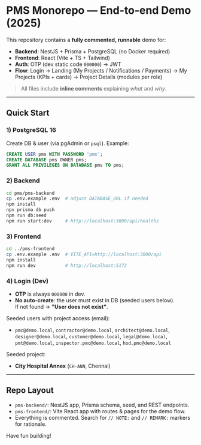 # PMS Monorepo — End-to-end Demo (2025)

This repository contains a **fully commented, runnable** demo for:
- **Backend**: NestJS + Prisma + PostgreSQL (no Docker required)
- **Frontend**: React (Vite + TS + Tailwind)
- **Auth**: OTP (dev static code `000000`) → JWT
- **Flow**: Login → Landing (My Projects / Notifications / Payments) → My Projects (KPIs + cards) → Project Details (modules per role)

> All files include **inline comments** explaining *what* and *why*.

---

## Quick Start

### 1) PostgreSQL 16
Create DB & user (via pgAdmin or `psql`). Example:
```sql
CREATE USER pms WITH PASSWORD 'pms';
CREATE DATABASE pms OWNER pms;
GRANT ALL PRIVILEGES ON DATABASE pms TO pms;
```

### 2) Backend
```bash
cd pms/pms-backend
cp .env.example .env  # adjust DATABASE_URL if needed
npm install
npx prisma db push
npm run db:seed
npm run start:dev     # http://localhost:3000/api/healthz
```

### 3) Frontend
```bash
cd ../pms-frontend
cp .env.example .env  # VITE_API=http://localhost:3000/api
npm install
npm run dev           # http://localhost:5173
```

### 4) Login (Dev)
- **OTP** is always `000000` in dev.
- **No auto-create**: the user must exist in DB (seeded users below).  
  If not found → **"User does not exist"**.

Seeded users with project access (email):
- `pmc@demo.local`, `contractor@demo.local`, `architect@demo.local`, `designer@demo.local`,
  `customer@demo.local`, `legal@demo.local`, `pmt@demo.local`, `inspector.pmc@demo.local`, `hod.pmc@demo.local`

Seeded project:
- **City Hospital Annex** (`CH-ANN`, Chennai)

---

## Repo Layout

- `pms-backend/`: NestJS app, Prisma schema, seed, and REST endpoints.
- `pms-frontend/`: Vite React app with routes & pages for the demo flow.
- Everything is commented. Search for `// NOTE:` and `// REMARK:` markers for rationale.

Have fun building!

